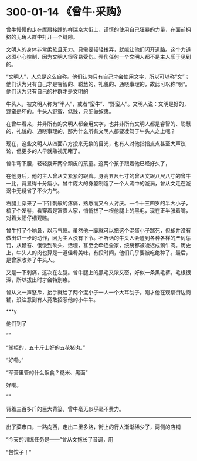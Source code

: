 # 300-01-14 《曾牛·采购》

曾牛慢慢的走在摩肩接踵的祥瑞京大街上，谨慎的使用自己狂暴的力量，在面前拥挤的无角人群中打开一个缝隙。

文明人的身体非常柔软且无力。只需要轻轻拨弄，就能让他们闪开道路。这个力道必须小心控制，因为文明人很容易受伤。弄伤任何一个文明人都不是主人乐于见到的。

“文明人”，人总是这么自称。他们认为只有自己才会使用文字，所以可以称“文”；他们认为只有自己才是睿智的、聪慧的、礼貌的、通晓事理的，故此可以称“明”。他们认为只有自己的种群才是文明的

牛头人，被文明人称为“半人”，或者“蛮牛”、“野蛮人”。文明人说：文明是好的，野蛮是坏的。牛头人野蛮、低贱，只配做奴隶。

在曾牛看来，并非所有的文明人都会用文字，也并非所有文明人都是睿智的、聪慧的、礼貌的、通晓事理的，那为什么所有文明人都要凌驾于牛头人之上呢？

现在，这些文明人从四面八方投来无数的目光，也有人对他指指点点甚至大声议论，但更多的人早就熟视无睹了。

曾牛弯下腰，轻轻拨开两个顽皮的孩童。这两个孩子跟着他已经好久了，




在他身后，他的主人曾从文紧紧的跟着。身高五尺七寸的曾从文跟八尺八寸的曾牛一比，竟显得十分瘦小。曾牛庞大的身躯制造了一个人流中的漩涡，曾从文走在漩涡中无疑省了不少力气。

右腿上穿来了一下针刺般的疼痛，熟悉而又令人讨厌。一个十三四岁的半大小子，梳了个发髻，看穿着是富贵人家，悄悄拔了一根他腿上的黑毛，现在正半张着嘴，对着太阳仔细观瞧。

曾牛打了个响鼻，以示气愤。虽然他一脚就可以把这个混蛋小子踹死，但却并没有做出进一步的动作，因为主人没有下令。不听话的牛头人会遭到各种各样的严厉惩罚，从鞭笞、饿饭到砍头、活埋，甚至会牵连全家，统统都被凌迟成涮牛肉。历史上，牛头人的肉也算是一道佳肴美味，有段时间，他们几乎要被吃绝种了。最后，是曾家收养了牛头人。

又是一下刺痛，这次在左腿。曾牛腿上的黑毛又浓又密，好似一条黑毛裤。毛根很深，所以拔出时才会特别疼。

曾从文一声怒斥，抬手就给了两个混小子一人一个大耳刮子。刚才他在观察街边商铺，没注意到有人竟敢招惹他的小牛牛。


***y

他们到了

“”

“掌柜的，五十斤上好的五花猪肉。”

“好嘞。”

“军营里管的什么饭食？糙米、黑面”

好嘞。

“”

背着三百多斤的巨大背篓，曾牛毫无似乎毫不费力。

***

出了菜市口，一路向西，走出二里多路，街上的行人渐渐稀少了，两侧的店铺

“今天的训练任务是——”曾从文拖长了音调，用

“包饺子！”


